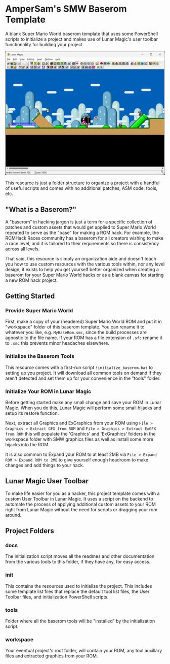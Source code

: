 # AmperSam's SMW Baserom Template

A blank Super Mario World baserom template that uses some PowerShell scripts to initialize a project and makes use of Lunar Magic's user toolbar functionality for building your project.

![image](./init/screenshot.png)

This resource is just a folder structure to organize a project with a handful of useful scripts and comes with no additional patches, ASM code, tools, etc.

## "What is a Baserom?"

A "baserom" in hacking jargon is just a term for a specific collection of patches and custom assets that would get applied to Super Mario World repeated to serve as the "base" for making a ROM hack. For example, the ROMHack Races community has a baserom for all creators wishing to make a race level, and it is tailored to their requirements so there is consistency across all levels.

That said, this resource is simply an organization aide and doesn't teach you how to use custom resources with the various tools within, nor any level design, it exists to help you get yourself better organized when creating a baserom for your Super Mario World hacks or as a blank canvas for starting a new ROM hack project.

## Getting Started

### Provide Super Mario World

First, make a copy of your (headered)  Super Mario World ROM and put it in "workspace" folder of this baserom template. You can rename it to whatever you like, e.g. `MyBaseRom.smc`, since the build processes are agnostic to the file name. If your ROM has a file extension of `.sfc` rename it to `.smc` this prevents minor headaches elsewhere.

### Initialize the Baserom Tools

This resource comes with a first-run script `!initialize_baserom.bat` to setting up you project. It will download all common tools on demand if they aren't detected and set them up for your convenience in the "tools" folder.

### Initialize Your ROM in Lunar Magic

Before getting started make any small change and save your ROM in Lunar Magic. When you do this, Lunar Magic will perform some small hijacks and setup its restore function.

Next, extract all Graphics and ExGraphics from your ROM using `File > Graphics > Extract GFX from ROM` and `File > Graphics > Extract ExGFX from ROM` this will populate the 'Graphics' and 'ExGraphics' folders in the workspace folder with SMW graphics files as well as install some more hijacks into the ROM.

It is also common to Expand your ROM to at least 2MB via `File > Expand ROM > Expand ROM to 2MB` to give yourself enough headroom to make changes and add things to your hack.

## Lunar Magic User Toolbar

To make life easier for you as a hacker, this project template comes with a custom User Toolbar in Lunar Magic. It uses a script on the backend to automate the process of applying additional custom assets to your ROM right from Lunar Magic without the need for scripts or dragging your rom around.

## Project Folders

### docs

The initialization script moves all the readmes and other documentation from the various tools to this folder, if they have any, for easy access.

### init

This contains the resources used to initialize the project. This includes some template list files that replace the default tool list files, the User Toolbar files, and initialization PowerShell scripts.

### tools

Folder where all the baserom tools will be "installed" by the initialization script.

### workspace

Your eventual project's root folder, will contain your ROM, any tool auxillary files and extracted graphics from your ROM.